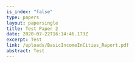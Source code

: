 ```yaml
---
is_index: "false"
type: papers
layout: papersingle
title: Test Paper 2
date: 2020-07-22T16:14:46.173Z
excerpt: Test
link: /uploads/BasicIncomeInCities_Report.pdf
abstract: Test
---
```

